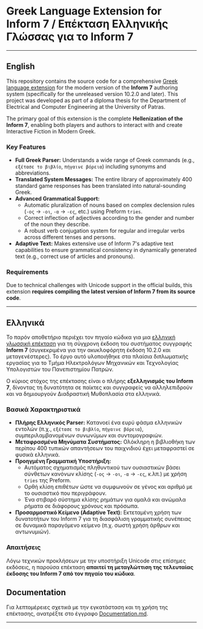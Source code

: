 # Greek Language Extension for Inform 7 / Επέκταση Ελληνικής Γλώσσας για το Inform 7

---

## **English**

This repository contains the source code for a comprehensive [Greek language extension](Greek%20Language-v0_1.i7xd/) for the modern version of the **Inform 7** authoring system (specifically for the unreleased version 10.2.0 and later). This project was developed as part of a diploma thesis for the Department of Electrical and Computer Engineering at the University of Patras.

The primary goal of this extension is the complete **Hellenization of the Inform 7**, enabling both players and authors to interact with and create Interactive Fiction in Modern Greek.

### **Key Features**

* **Full Greek Parser:** Understands a wide range of Greek commands (e.g., `εξέτασε το βιβλίο`, `πήγαινε βόρεια`) including synonyms and abbreviations.
* **Translated System Messages:** The entire library of approximately 400 standard game responses has been translated into natural-sounding Greek.
* **Advanced Grammatical Support:**
    * Automatic pluralization of nouns based on complex declension rules (`-ος` -> `-οι`, `-α` -> `-ες`, etc.) using Preform `tries`.
    * Correct inflection of adjectives according to the gender and number of the noun they describe.
    * A robust verb conjugation system for regular and irregular verbs across different tenses and persons.
* **Adaptive Text:** Makes extensive use of Inform 7's adaptive text capabilities to ensure grammatical consistency in dynamically generated text (e.g., correct use of articles and pronouns).

### **Requirements**

Due to technical challenges with Unicode support in the official builds, this extension **requires compiling the latest version of Inform 7 from its source code**.

---

## **Ελληνικά**

Το παρόν αποθετήριο περιέχει τον πηγαίο κώδικα για μια [ελληνική γλωσσική επέκταση](Greek%20Language-v0_1.i7xd/) για τη σύγχρονη έκδοση του συστήματος συγγραφής **Inform 7** (συγκεκριμένα για την ακυκλοφόρητη έκδοση 10.2.0 και μεταγενέστερες). Το έργο αυτό υλοποιήθηκε στα πλαίσια διπλωματικής εργασίας για το Τμήμα Ηλεκτρολόγων Μηχανικών και Τεχνολογίας Υπολογιστών του Πανεπιστημίου Πατρών.

Ο κύριος στόχος της επέκτασης είναι ο πλήρης **εξελληνισμός του Inform 7**, δίνοντας τη δυνατότητα σε παίκτες και συγγραφείς να αλληλεπιδρούν και να δημιουργούν Διαδραστική Μυθοπλασία στα ελληνικά.

### **Βασικά Χαρακτηριστικά**

* **Πλήρης Ελληνικός Parser:** Κατανοεί ένα ευρύ φάσμα ελληνικών εντολών (π.χ., `εξέτασε το βιβλίο`, `πήγαινε βόρεια`), συμπεριλαμβανομένων συνωνύμων και συντομογραφιών.
* **Μεταφρασμένα Μηνύματα Συστήματος:** Ολόκληρη η βιβλιοθήκη των περίπου 400 τυπικών απαντήσεων του παιχνιδιού έχει μεταφραστεί σε φυσικά ελληνικά.
* **Προηγμένη Γραμματική Υποστήριξη:**
    * Αυτόματος σχηματισμός πληθυντικού των ουσιαστικών βάσει σύνθετων κανόνων κλίσης (`-ος` -> `-οι`, `-α` -> `-ες`, κ.λπ.) με χρήση `tries` της Preform.
    * Ορθή κλίση επιθέτων ώστε να συμφωνούν σε γένος και αριθμό με το ουσιαστικό που περιγράφουν.
    * Ένα στιβαρό σύστημα κλίσης ρημάτων για ομαλά και ανώμαλα ρήματα σε διάφορους χρόνους και πρόσωπα.
* **Προσαρμοστικό Κείμενο (Adaptive Text):** Εκτεταμένη χρήση των δυνατοτήτων του Inform 7 για τη διασφάλιση γραμματικής συνέπειας σε δυναμικά παραγόμενο κείμενο (π.χ. σωστή χρήση άρθρων και αντωνυμιών).

### **Απαιτήσεις**

Λόγω τεχνικών προκλήσεων με την υποστήριξη Unicode στις επίσημες εκδόσεις, η παρούσα επέκταση **απαιτεί τη μεταγλώττιση της τελευταίας έκδοσης του Inform 7 από τον πηγαίο του κώδικα**.

## **Documentation**

Για λεπτομέρειες σχετικά με την εγκατάσταση και τη χρήση της επέκτασης, ανατρέξτε στο έγγραφο [Documentation.md](Greek%20Language-v0_1.i7xd/Documentation/Documentation.md).

---
